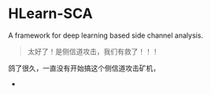 # HLearn-SCA
A framework for deep learning based side channel analysis.

>   太好了！是侧信道攻击，我们有救了！！！

鸽了很久，一直没有开始搞这个侧信道攻击矿机，

*   
